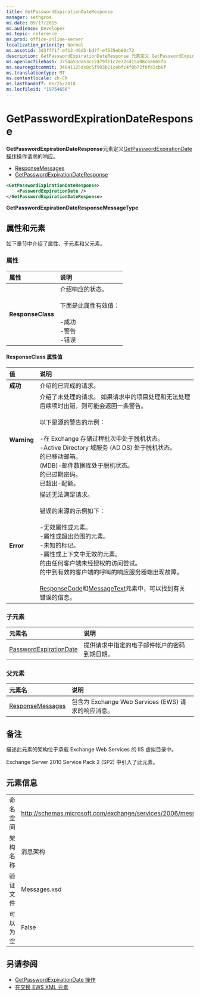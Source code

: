 ```yaml
---
title: GetPasswordExpirationDateResponse
manager: sethgros
ms.date: 09/17/2015
ms.audience: Developer
ms.topic: reference
ms.prod: office-online-server
localization_priority: Normal
ms.assetid: 3d3fff1f-ef13-46d5-bd7f-ef535eb80c72
description: GetPasswordExpirationDateResponse 元素定义 GetPasswordExpirationDate 操作操作请求的响应。
ms.openlocfilehash: 3754a53da53c12479f11c2e32cd15a08cba665fb
ms.sourcegitcommit: 34041125dc8c5f993b21cebfc4f8b72f0fd2cb6f
ms.translationtype: MT
ms.contentlocale: zh-CN
ms.lasthandoff: 06/25/2018
ms.locfileid: "19754656"
---
```

# <a name="getpasswordexpirationdateresponse"></a>GetPasswordExpirationDateResponse

**GetPasswordExpirationDateResponse**元素定义[GetPasswordExpirationDate 操作](getpasswordexpirationdate-operation.md)操作请求的响应。 
  
- [ResponseMessages](responsemessages.md)
- [GetPasswordExpirationDateResponse](getpasswordexpirationdateresponse.md)
  
```XML
<GetPasswordExpirationDateResponse>
    <PasswordExpirationDate />
</GetPasswordExpirationDateResponse>
```

 **GetPasswordExpirationDateResponseMessageType**
## <a name="attributes-and-elements"></a>属性和元素

如下章节中介绍了属性、子元素和父元素。
  
### <a name="attributes"></a>属性

|**属性**|**说明**|
|:-----|:-----|
|**ResponseClass** <br/> | 介绍响应的状态。 <br/><br/>下面是此属性有效值：  <br/><br/>-成功  <br/>-警告  <br/>-错误  <br/> |
   
#### <a name="responseclass-attribute-values"></a>ResponseClass 属性值

|**值**|**说明**|
|:-----|:-----|
|**成功** <br/> |介绍的已完成的请求。  <br/> |
|**Warning** <br/> | 介绍了未处理的请求。 如果请求中的项目处理和无法处理后续项时出错，则可能会返回一条警告。<br/><br/> 以下是源的警告的示例：  <br/><br/>-在 Exchange 存储过程批次中处于脱机状态。  <br/>-Active Directory 域服务 (AD DS) 处于脱机状态。  <br/>的已移动邮箱。  <br/>(MDB)-邮件数据库处于脱机状态。  <br/>的已过期密码。  <br/>已超出-配额。  <br/> |
|**Error** <br/> | 描述无法满足请求。 <br/><br/>错误的来源的示例如下：  <br/><br/>-无效属性或元素。  <br/>-属性或超出范围的元素。  <br/>-未知的标记。  <br/>-属性或上下文中无效的元素。  <br/>的由任何客户端未经授权的访问尝试。  <br/>的中到有效的客户端的呼叫的响应服务器端出现故障。  <br/><br/>  [ResponseCode](responsecode.md)和[MessageText](messagetext.md)元素中，可以找到有关错误的信息。  <br/> |
   
### <a name="child-elements"></a>子元素

|**元素名**|**说明**|
|:-----|:-----|
|[PasswordExpirationDate](passwordexpirationdate.md) <br/> |提供请求中指定的电子邮件帐户的密码到期日期。  <br/> |
   
### <a name="parent-elements"></a>父元素

|**元素名**|**说明**|
|:-----|:-----|
|[ResponseMessages](responsemessages.md) <br/> |包含为 Exchange Web Services (EWS) 请求的响应消息。  <br/> |
   
## <a name="remarks"></a>备注

描述此元素的架构位于承载 Exchange Web Services 的 IIS 虚拟目录中。
  
Exchange Server 2010 Service Pack 2 (SP2) 中引入了此元素。
  
## <a name="element-information"></a>元素信息

|||
|:-----|:-----|
|命名空间  <br/> |http://schemas.microsoft.com/exchange/services/2006/messages  <br/> |
|架构名称  <br/> |消息架构  <br/> |
|验证文件  <br/> |Messages.xsd  <br/> |
|可以为空  <br/> |False  <br/> |
   
## <a name="see-also"></a>另请参阅

- [GetPasswordExpirationDate 操作](getpasswordexpirationdate-operation.md)
- [在交换 EWS XML 元素](ews-xml-elements-in-exchange.md)

